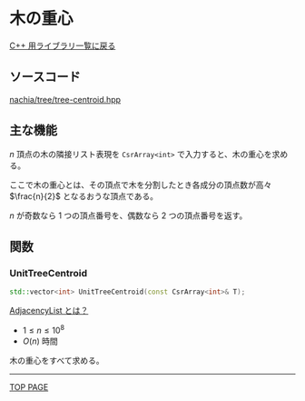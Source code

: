 # 木の重心

[C++ 用ライブラリ一覧に戻る](../index.md)

## ソースコード

[nachia/tree/tree-centroid.hpp](https://github.com/NachiaVivias/cp-library/blob/main/Cpp/Include/nachia/tree/tree-centroid.hpp)

## 主な機能

$n$ 頂点の木の隣接リスト表現を `CsrArray<int>` で入力すると、木の重心を求める。

ここで木の重心とは、その頂点で木を分割したとき各成分の頂点数が高々 $\frac{n}{2}$ となるおうな頂点である。

$n$ が奇数なら $1$ つの頂点番号を、偶数なら $2$ つの頂点番号を返す。

## 関数

### UnitTreeCentroid

```c++
std::vector<int> UnitTreeCentroid(const CsrArray<int>& T);
```

[AdjacencyList とは？](./../graph/adjacency-list.md)

- $1 \leq n \leq 10^8$
- $O(n)$ 時間

木の重心をすべて求める。

---

[TOP PAGE](https://nachiavivias.github.io/cp-library/)


<script type="text/x-mathjax-config">MathJax.Hub.Config({tex2jax:{inlineMath:[['\$','\$']],processEscapes:true},CommonHTML: {matchFontHeight:false}});</script>
<script type="text/javascript" async src="https://cdnjs.cloudflare.com/ajax/libs/mathjax/2.7.1/MathJax.js?config=TeX-MML-AM_CHTML"></script>
